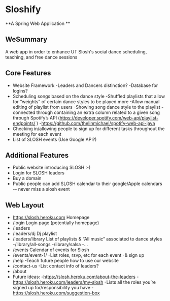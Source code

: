 # Sloshify

**A Spring Web Application **

## WeSummary

A web app in order to enhance UT Slosh's social dance scheduling, teaching, and free dance sessions

## Core Features

- Website Framework
  -Leaders and Dancers distinction?
  -Database for logins?
- Scheduling songs based on the dance style
  -Shuffled playlists that allow for “weights” of certain dance styles to be played more
  -Allow manual editing of playlist from users
  -Showing song dance style to the playlist - connected through containing an extra column related to a given song through Spotify’s API (https://developer.spotify.com/web-api/playlist-endpoints/ )
  -https://github.com/thelinmichael/spotify-web-api-java
- Checking in/allowing people to sign up for different tasks throughout the meeting for each event
- List of SLOSH events (Use Google API?)

## Additional Features 
- Public website introducing SLOSH :-)
- Login for SLOSH leaders
- Buy a domain
- Public people can add SLOSH calendar to their google/Apple calendars -- never miss a slosh event

## Web Layout
- https://slosh.heroku.com Homepage
- /login Login page (potentially homepage)
- /leaders
- /leaders/dj Dj playlist
- /leaders/library List of playlists & “All music” associated to dance styles 
  -/library/all-songs 
  -/library/salsa
  -...
- /events Calendar of events for Slosh
- /events/event-1/
  -List roles, rsvp, etc for each event
  -& sign up
- /help
  -Teach future people how to use our website
- /contact-us 
  -List contact info of leaders?
- /about 
- Future ideas:
  -https://slosh.heroku.com/about-the-leaders 
  -https://slosh.heroku.com/leaders/my-slosh 
  -Lists all the roles you’re signed up for/responsibility you have
  -https://slosh.heroku.com/suggestion-box 
  


